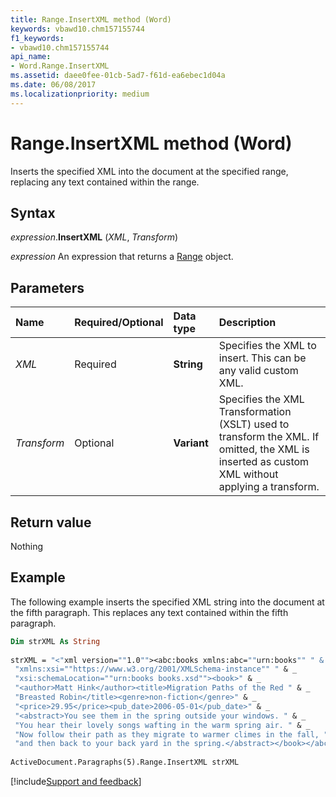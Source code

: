 ```yaml
---
title: Range.InsertXML method (Word)
keywords: vbawd10.chm157155744
f1_keywords:
- vbawd10.chm157155744
api_name:
- Word.Range.InsertXML
ms.assetid: daee0fee-01cb-5ad7-f61d-ea6ebec1d04a
ms.date: 06/08/2017
ms.localizationpriority: medium
---
```



# Range.InsertXML method (Word)

Inserts the specified XML into the document at the specified range, replacing any text contained within the range.


## Syntax

_expression_.**InsertXML** (_XML_, _Transform_)

_expression_ An expression that returns a [Range](./Word.Range.md) object.


## Parameters

|Name|Required/Optional|Data type|Description|
|:-----|:-----|:-----|:-----|
| _XML_|Required| **String**|Specifies the XML to insert. This can be any valid custom XML.|
| _Transform_|Optional| **Variant**|Specifies the XML Transformation (XSLT) used to transform the XML. If omitted, the XML is inserted as custom XML without applying a transform.|

## Return value

Nothing


## Example

The following example inserts the specified XML string into the document at the fifth paragraph. This replaces any text contained within the fifth paragraph.


```vb
Dim strXML As String 
 
strXML = "<"xml version=""1.0""><abc:books xmlns:abc=""urn:books"" " & _ 
 "xmlns:xsi=""https://www.w3.org/2001/XMLSchema-instance"" " & _ 
 "xsi:schemaLocation=""urn:books books.xsd""><book>" & _ 
 "<author>Matt Hink</author><title>Migration Paths of the Red " & _ 
 "Breasted Robin</title><genre>non-fiction</genre>" & _ 
 "<price>29.95</price><pub_date>2006-05-01</pub_date>" & _ 
 "<abstract>You see them in the spring outside your windows. " & _ 
 "You hear their lovely songs wafting in the warm spring air. " & _ 
 "Now follow their path as they migrate to warmer climes in the fall, " & _ 
 "and then back to your back yard in the spring.</abstract></book></abc:books>" 
 
ActiveDocument.Paragraphs(5).Range.InsertXML strXML
```




[!include[Support and feedback](~/includes/feedback-boilerplate.md)]